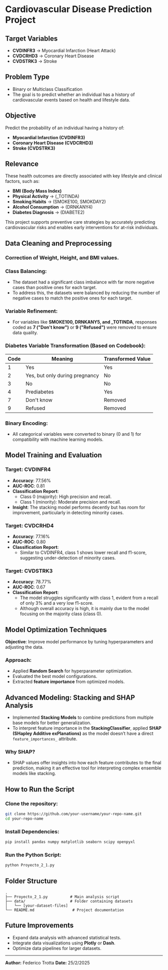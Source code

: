 # Cardiovascular Disease Prediction Project

## Target Variables
- **CVDINFR3** → Myocardial Infarction (Heart Attack)
- **CVDCRHD3** → Coronary Heart Disease
- **CVDSTRK3** → Stroke

## Problem Type
- Binary or Multiclass Classification
- The goal is to predict whether an individual has a history of cardiovascular events based on health and lifestyle data.

## Objective
Predict the probability of an individual having a history of:
- **Myocardial Infarction (CVDINFR3)**
- **Coronary Heart Disease (CVDCRHD3)**
- **Stroke (CVDSTRK3)**

## Relevance
These health outcomes are directly associated with key lifestyle and clinical factors, such as:
- **BMI (Body Mass Index)**
- **Physical Activity** → (_TOTINDA)
- **Smoking Habits** → (SMOKE100, SMOKDAY2)
- **Alcohol Consumption** → (DRNKANY4)
- **Diabetes Diagnosis** → (DIABETE2)

This project supports preventive care strategies by accurately predicting cardiovascular risks and enables early interventions for at-risk individuals.

## Data Cleaning and Preprocessing
### Correction of Weight, Height, and BMI values.

### Class Balancing:
- The dataset had a significant class imbalance with far more negative cases than positive ones for each target.
- To address this, the datasets were balanced by reducing the number of negative cases to match the positive ones for each target.

### Variable Refinement:
- For variables like **SMOKE100, DRNKANY5, and _TOTINDA**, responses coded as **7 ("Don't know")** or **9 ("Refused")** were removed to ensure data quality.

### Diabetes Variable Transformation (Based on Codebook):
| Code | Meaning | Transformed Value |
|------|---------|------------------|
| 1 | Yes | Yes |
| 2 | Yes, but only during pregnancy | No |
| 3 | No | No |
| 4 | Prediabetes | Yes |
| 7 | Don't know | Removed |
| 9 | Refused | Removed |

### Binary Encoding:
- All categorical variables were converted to binary (0 and 1) for compatibility with machine learning models.

## Model Training and Evaluation
### Target: **CVDINFR4**
- **Accuracy**: 77.56%
- **AUC-ROC**: 0.81
- **Classification Report**:
  - Class 0 (majority): High precision and recall.
  - Class 1 (minority): Moderate precision and recall.
- **Insight**: The stacking model performs decently but has room for improvement, particularly in detecting minority cases.

### Target: **CVDCRHD4**
- **Accuracy**: 77.16%
- **AUC-ROC**: 0.80
- **Classification Report**:
  - Similar to CVDINFR4, class 1 shows lower recall and f1-score, suggesting under-detection of minority cases.

### Target: **CVDSTRK3**
- **Accuracy**: 78.77%
- **AUC-ROC**: 0.67
- **Classification Report**:
  - The model struggles significantly with class 1, evident from a recall of only 3% and a very low f1-score.
  - Although overall accuracy is high, it is mainly due to the model focusing on the majority class (class 0).

## Model Optimization Techniques
**Objective**: Improve model performance by tuning hyperparameters and adjusting the data.
### Approach:
- Applied **Random Search** for hyperparameter optimization.
- Evaluated the best model configurations.
- Extracted **feature importance** from optimized models.

## Advanced Modeling: Stacking and SHAP Analysis
- Implemented **Stacking Models** to combine predictions from multiple base models for better generalization.
- To interpret feature importance in the **StackingClassifier**, applied **SHAP (SHapley Additive exPlanations)** as the model doesn’t have a direct `feature_importances_` attribute.

### Why SHAP?
- SHAP values offer insights into how each feature contributes to the final prediction, making it an effective tool for interpreting complex ensemble models like stacking.

## How to Run the Script
### Clone the repository:
```bash
git clone https://github.com/your-username/your-repo-name.git
cd your-repo-name
```

### Install Dependencies:
```bash
pip install pandas numpy matplotlib seaborn scipy openpyxl
```

### Run the Python Script:
```bash
python Proyecto_2_1.py
```

## Folder Structure
```
.
├── Proyecto_2_1.py          # Main analysis script
├── data/                    # Folder containing datasets
│   └── [your-dataset-files]
└── README.md                 # Project documentation
```

## Future Improvements
- Expand data analysis with advanced statistical tests.
- Integrate data visualizations using **Plotly** or **Dash**.
- Optimize data pipelines for larger datasets.

---
**Author:** Federico Trotta
**Date:** 25/2/2025

